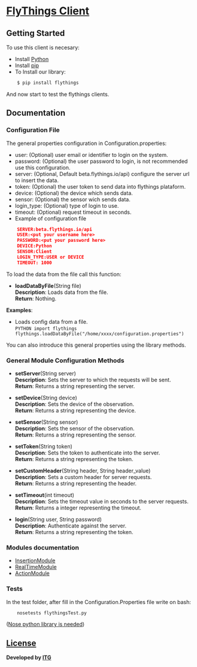 
# [FlyThings Client](http://flythings.io) 
## Getting Started  
  
To use this client is necesary:  
*  Install [Python](https://www.python.org/)  
* Install [pip](https://pypi.python.org/pypi/pip?)  
* To Install our library:  
```BASH  
    $ pip install flythings   
````  
  
And now start to test the flythings clients.  
  
## Documentation  
  
### Configuration File  
The general properties configuration in Configuration.properties:  
* user: (Optional) user email or identifier to login on the system.  
* password: (Optional) the user password to login, is not recommended use this configuration.  
* server: (Optional, Default beta.flythings.io/api) configure the server url to insert the data.  
* token: (Optional) the user token to send data into flythings plataform.  
* device: (Optional) the device which sends data.  
* sensor: (Optional) the sensor wich sends data.  
* login_type: (Optional) type of login to use.
* timeout: (Optional) request timeout in seconds.
*  Example of configuration file  
```JSON  
    SERVER:beta.flythings.io/api  
    USER:<put your username here>  
    PASSWORD:<put your password here>  
    DEVICE:Python  
    SENSOR:Client  
    LOGIN_TYPE:USER or DEVICE
    TIMEOUT: 1000   
```  

To load the data from the file call this function:    
- **loadDataByFile**(String file)      
    **Description**: Loads data from the file.        
    **Return**: Nothing.  

**Examples**:  
   * Loads config data from a file.    
    ```PYTHON
        import flythings
        flythings.loadDataByFile("/home/xxxx/configuration.properties")
    ```  
  
You can also introduce this general properties using the library methods.  
  
### General Module Configuration Methods  
  
- **setServer**(String server)    
    **Description**: Sets the server to which the requests will be sent.      
    **Return**: Returns a string representing the server.     
      
- **setDevice**(String device)    
    **Description**: Sets the device of the observation.    
    **Return**: Returns a string representing the device.    
      
- **setSensor**(String sensor)    
    **Description**: Sets the sensor of the observation.    
    **Return**: Returns a string representing the sensor.     
      
- **setToken**(String token)   
    **Description**: Sets the token to authenticate into the server.    
    **Return**: Returns a string representing the token.  
    
- **setCustomHeader**(String header, String header_value)  
    **Description**: Sets a custom header for server requests.   
    **Return**: Returns a string representing the header.  
  
- **setTimeout**(int timeout)     
    **Description**: Sets the timeout value in seconds to the server requests.    
    **Return**: Returns a integer representing the timeout.  
      
- **login**(String user, String password)    
    **Description**: Authenticate against the server.     
    **Return**: Returns a string representing the token. 

 ### Modules documentation
- [InsertionModule](docs/InsertionModule.md)
- [RealTimeModule](docs/RealTimeModule.md)
- [ActionModule](docs/ActionModule.md)     
  
### Tests  
In the test folder, after fill in the Configuration.Properties file write on bash:  
  
```BASH  
    nosetests flythingsTest.py  
```  
([Nose python library is needed](http://nose.readthedocs.io/en/latest/))

## [License](LICENSE)
**Developed by [ITG](http://www.itg.es)**

 